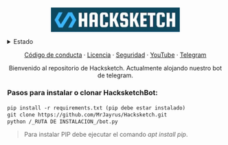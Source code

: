 <p align="center">
 <img width="300px" src="img/Captura de pantalla 2023-05-22 023531.png" align="center" alt="Hacksketch" /></p>

<details>
<summary>Estado</summary>
 
![Anurag's GitHub stats](https://github-readme-stats.vercel.app/api?username=MrJayrus&show_icons=true&theme=transparent)
 
</details>

<p align="center">
 <a href="code_of_conduct.md">Código de conducta</a>
 ·
 <a href="LICENSE">Licencia</a>
  ·
 <a href="SECURITY.md">Seguridad</a>
 ·
 <a href="https://www.youtube.com/channel/UCCAR_X7zHvdlGp7ixDjsepw">YouTube</a>
 ·
 <a href="https://t.me/hacksketch">Telegram</a>
</p>

<p align="center">
Bienvenido al repositorio de Hacksketch. Actualmente alojando nuestro bot de telegram.</p>

### Pasos para instalar o clonar HacksketchBot:
```
pip install -r requirements.txt (pip debe estar instalado)
git clone https://github.com/MrJayrus/Hacksketch.git
python /_RUTA DE INSTALACION_/bot.py
```
> Para instalar PIP debe ejecutar el comando _apt install pip_.
